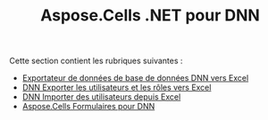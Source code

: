 ﻿---
title: Aspose.Cells .NET pour DNN
type: docs
weight: 70
url: /fr/net/aspose-cells-net-for-dnn/
---
Cette section contient les rubriques suivantes :

- [Exportateur de données de base de données DNN vers Excel](/cells/fr/net/dnn-database-data-exporter-to-excel/)
- [DNN Exporter les utilisateurs et les rôles vers Excel](/cells/fr/net/dnn-export-users-and-roles-to-excel/)
- [DNN Importer des utilisateurs depuis Excel](/cells/fr/net/dnn-import-users-from-excel/)
- [Aspose.Cells Formulaires pour DNN](/cells/fr/net/aspose-cells-forms-for-dnn/)

